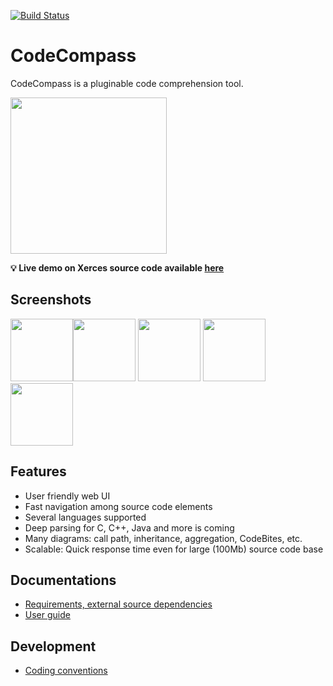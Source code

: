 [![Build Status](https://travis-ci.com/Ericsson/CodeCompass.svg?branch=master)](https://travis-ci.com/Ericsson/CodeCompass)

CodeCompass
===========

CodeCompass is a pluginable code comprehension tool.

<img src="https://raw.githubusercontent.com/Ericsson/codecompass/master/webgui/images/logo.png" width="250px;"/>

**:bulb: Live demo on Xerces source code available [here](http://modelserver.inf.elte.hu:34540/#wsid=xerces)**

## Screenshots

<img src="https://raw.githubusercontent.com/Ericsson/codecompass/master/webgui/images/home.png" height="100px" /><img src="https://raw.githubusercontent.com/Ericsson/codecompass/master/webgui/images/codebites.png" height="100px" />
<img src="https://raw.githubusercontent.com/Ericsson/codecompass/master/webgui/images/infotree.png" height="100px" />
<img src="https://raw.githubusercontent.com/Ericsson/codecompass/master/plugins/cpp/webgui/images/cpp_function_call_diagram.png" height="100px" />
<img src="https://raw.githubusercontent.com/Ericsson/codecompass/master/plugins/cpp/webgui/images/cpp_detailed_class_diagram.png" height="100px" />

Features
--------

- User friendly web UI
- Fast navigation among source code elements
- Several languages supported
- Deep parsing for C, C++, Java and more is coming
- Many diagrams: call path, inheritance, aggregation, CodeBites, etc.
- Scalable: Quick response time even for large (100Mb) source code base

Documentations
--------
- [Requirements, external source dependencies](doc/deps.md)
- [User guide](doc/usage.md)

Development
--------
- [Coding conventions](doc/coding_conventions.md)
